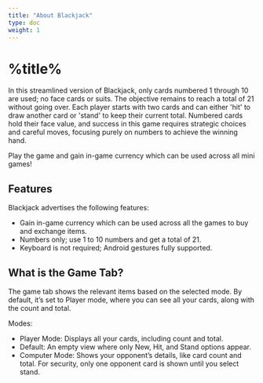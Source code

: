 ```yaml
---
title: "About Blackjack"
type: doc
weight: 1
---
```

# %title%
In this streamlined version of Blackjack, only cards numbered 1 through 10 are used; no face cards or suits. The objective remains to reach a total of 21 without going over. Each player starts with two cards and can either 'hit' to draw another card or 'stand' to keep their current total. Numbered cards hold their face value, and success in this game requires strategic choices and careful moves, focusing purely on numbers to achieve the winning hand.

Play the game and gain in-game currency which can be used across all mini games!

## Features
Blackjack advertises the following features:
* Gain in-game currency which can be used across all the games to buy and exchange items.
* Numbers only; use 1 to 10 numbers and get a total of 21.
* Keyboard is not required; Android gestures fully supported.

## What is the Game Tab?
The game tab shows the relevant items based on the selected mode. By default, it’s set to Player mode, where you can see all your cards, along with the count and total.

Modes:
* Player Mode: Displays all your cards, including count and total.
* Default: An empty view where only New, Hit, and Stand options appear.
* Computer Mode: Shows your opponent’s details, like card count and total. For security, only one opponent card is shown until you select stand.